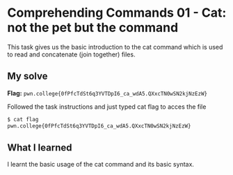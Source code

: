 # Comprehending Commands 01 - Cat: not the pet but the command
This task gives us the basic introduction to the cat command which is used to read and concatenate (join together) files.

## My solve
**Flag:** `pwn.college{0fPfcTdSt6q3YVTDpI6_ca_wdA5.QXxcTN0wSN2kjNzEzW}`

Followed the task instructions and just typed cat flag to acces the file

```bash
$ cat flag
pwn.college{0fPfcTdSt6q3YVTDpI6_ca_wdA5.QXxcTN0wSN2kjNzEzW}
```

## What I learned
I learnt the basic usage of the cat command and its basic syntax.

